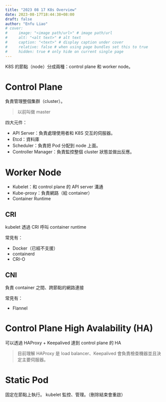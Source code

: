 ```yaml
---
title: "2023 08 17 K8s Overview"
date: 2023-08-17T18:44:38+08:00
draft: false
author: "Enfu Liao"
# cover:
#     image: "<image path/url>" # image path/url
#     alt: "<alt text>" # alt text
#     caption: "<text>" # display caption under cover
#     relative: false # when using page bundles set this to true
#     hidden: true # only hide on current single page
---
```



K8S 的節點（node）分成兩種：control plane 和 worker node。

# Control Plane
負責管理整個集群（cluster）。
> 以前叫做 master

四大元件：
- API Server：負責處理使用者和 K8S 交互的伺服器。
- Etcd：資料庫
- Scheduler：負責把 Pod 分配到 node 上面。
- Controller Manager：負責監控整個 cluster 狀態並做出反應。

# Worker Node
- Kubelet：和 control plane 的 API server 溝通
- Kube-proxy：負責網路（給 container）
- Container Runtime

## CRI
kubelet 透過 CRI 呼叫 container runtime

常見有：
- Docker（已經不支援）
- containerd
- CRI-O

## CNI
負責 container 之間、跨節點的網路連接

常見有：
- Flannel


# Control Plane High Avalability (HA)
可以透過 HAProxy + Keepalived 達到 control plane 的 HA

> 目前理解 HAProxy 是 load balancer、Keepalived 會負責檢查機器並且決定主要伺服器。

# Static Pod
固定在節點上執行。
kubelet 監控、管理。（刪除結束會重啟）

